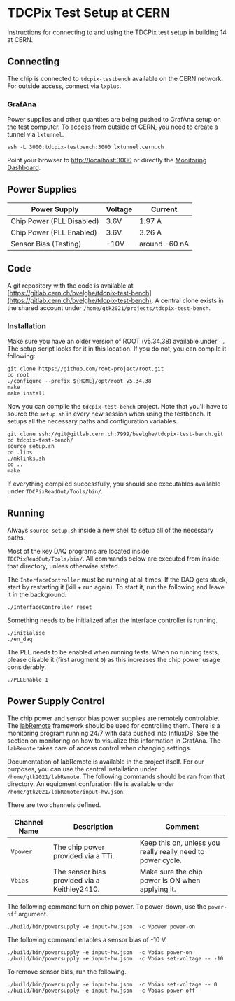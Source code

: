 # TDCPix Test Setup at CERN

Instructions for connecting to and using the TDCPix test setup in building 14 at CERN.

## Connecting

The chip is connected to `tdcpix-testbench` available on the CERN network. For outside access, connect via `lxplus`.

### GrafAna

Power supplies and other quantites are being pushed to GrafAna setup on the test computer. To access from outside of CERN, you need to create a tunnel via `lxtunnel`.

```shell
ssh -L 3000:tdcpix-testbench:3000 lxtunnel.cern.ch
```

Point your browser to [http://localhost:3000](http://localhost:3000) or directly the [Monitoring Dashboard](http://localhost:3000/d/adla6sajk91j4c/test-setup?orgId=1&refresh=5s).

## Power Supplies

|Power Supply | Voltage | Current |
|-------------|---------|---------|
| Chip Power (PLL Disabled) | 3.6V | 1.97 A |
| Chip Power (PLL Enabled) | 3.6V | 3.26 A |
| Sensor Bias (Testing) | -10V | around -60 nA |

## Code

A git repository with the code is available at [https://gitlab.cern.ch/bvelghe/tdcpix-test-bench](https://gitlab.cern.ch/bvelghe/tdcpix-test-bench). A central clone exists in the shared account under `/home/gtk2021/projects/tdcpix-test-bench`.

### Installation

Make sure you have an older version of ROOT (v5.34.38) available under ``. The setup script looks for it in this location. If you do not, you can compile it following:

```shell
git clone https://github.com/root-project/root.git
cd root
./configure --prefix ${HOME}/opt/root_v5.34.38
make
make install
```

Now you can compile the `tdcpix-test-bench` project. Note that you'll have to source the `setup.sh` in every new session when using the testbench. It setups all the necessary paths and configuration variables.

```shell
git clone ssh://git@gitlab.cern.ch:7999/bvelghe/tdcpix-test-bench.git
cd tdcpix-test-bench/
source setup.sh
cd .libs
./mklinks.sh
cd ..
make
```

If everything compiled successfully, you should see executables available under `TDCPixReadOut/Tools/bin/`.

## Running

Always `source setup.sh` inside a new shell to setup all of the necessary paths.

Most of the key DAQ programs are located inside `TDCPixReadOut/Tools/bin/`. All commands below are executed from inside that directory, unless otherwise stated.

The `InterfaceController` must be running at all times. If the DAQ gets stuck, start by restarting it (kill + run again). To start it, run the following and leave it in the background:

```shell
./InterfaceController reset
```

Something needs to be initialized after the interface controller is running.

```shell
./initialise
./en_daq
```

The PLL needs to be enabled when running tests. When no running tests, please disable it (first arugment `0`) as this increases the chip power usage considerably.

```shell
./PLLEnable 1
```

## Power Supply Control

The chip power and sensor bias power supplies are remotely controlable. The [labRemote](https://gitlab.cern.ch/berkeleylab/labRemote) framework should be used for controlling them. There is a monitoring program running 24/7 with data pushed into InfluxDB. See the section on monitoring on how to visualize this information in GrafAna. The `labRemote` takes care of access control when changing settings.

Documentation of labRemote is available in the project itself. For our purposes, you can use the central installation under `/home/gtk2021/labRemote`. The following commands should be ran from that directory. An equipment confuration file is available under `/home/gtk2021/labRemote/input-hw.json`.

There are two channels defined.

| Channel Name | Description | Comment |
|-------------|---------|---------|
| `Vpower` | The chip power provided via a TTi. | Keep this on, unless you really really need to power cycle. |
| `Vbias` | The sensor bias provided via a Keithley2410. | Make sure the chip power is ON when applying it. |

The following command turn on chip power. To power-down, use the `power-off` argument.

```shell
./build/bin/powersupply -e input-hw.json  -c Vpower power-on
```

The following command enables a sensor bias of -10 V.

```shell
./build/bin/powersupply -e input-hw.json  -c Vbias power-on
./build/bin/powersupply -e input-hw.json  -c Vbias set-voltage -- -10
```

To remove sensor bias, run the following.

```shell
./build/bin/powersupply -e input-hw.json  -c Vbias set-voltage -- 0
./build/bin/powersupply -e input-hw.json  -c Vbias power-off
```